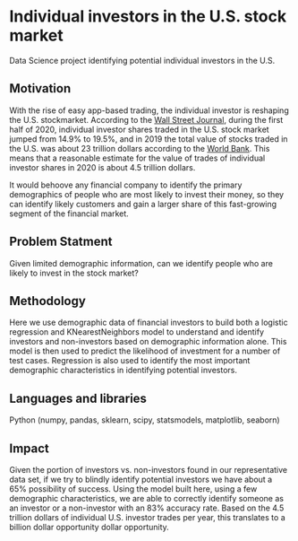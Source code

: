 # Individual investors in the U.S. stock market
Data Science project identifying potential individual investors in the U.S. 

## Motivation
With the rise of easy app-based trading, the individual investor is reshaping the U.S. stockmarket. According to the [Wall Street Journal](https://www.wsj.com/articles/individual-investor-boom-reshapes-u-s-stock-market-11598866200?mod=itp_wsj&yptr=yahoo), during the first half of 2020, individual investor shares traded in the U.S. stock market jumped from 14.9% to 19.5%, and in 2019 the total value of stocks traded in the U.S. was about 23 trillion dollars according to the [World Bank](https://data.worldbank.org/indicator/CM.MKT.TRAD.CD?end=2019&locations=US&start=1984&view=chart). This means that a reasonable estimate for the value of trades of individual investor shares in 2020 is about 4.5 trillion dollars. 

It would behoove any financial company to identify the primary demographics of people who are most likely to invest their money, so they can identify likely customers and gain a larger share of this fast-growing segment of the financial market.

## Problem Statment
Given limited demographic information, can we identify people who are likely to invest in the stock market?

## Methodology
Here we use demographic data of financial investors to build both a logistic regression and KNearestNeighbors model to understand and identify investors and non-investors based on demographic information alone. This model is then used to predict the likelihood of investment for a number of test cases. Regression is also used to identify the most important demographic characteristics in identifying potential investors.   

## Languages and libraries
Python (numpy, pandas, sklearn, scipy, statsmodels, matplotlib, seaborn)

## Impact
Given the portion of investors vs. non-investors found in our representative data set, if we try to blindly identify potential investors we have about a 65% possibility of success. Using the model built here, using a few demographic characteristics, we are able to correctly identify someone as an investor or a non-investor with an 83% accuracy rate. Based on the 4.5 trillion dollars of individual U.S. investor trades per year, this translates to a billion dollar opportunity dollar opportunity. 
